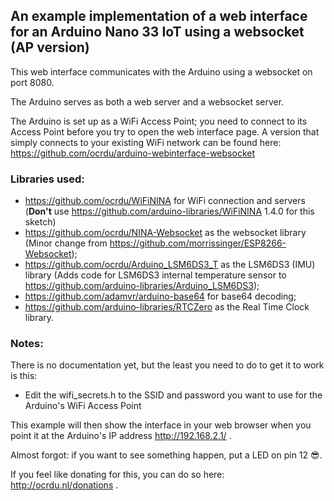 ## An example implementation of a web interface for an Arduino Nano 33 IoT using a websocket (AP version)

This web interface communicates with the Arduino using a websocket on port 8080.

The Arduino serves as both a web server and a websocket server.

The Arduino is set up as a WiFi Access Point; you need to connect to its Access Point before you try to open the web interface page. A version that simply connects to your existing WiFi network can be found here: https://github.com/ocrdu/arduino-webinterface-websocket

### Libraries used:

- https://github.com/ocrdu/WiFiNINA for WiFi connection and servers (**Don't** use https://github.com/arduino-libraries/WiFiNINA 1.4.0 for this sketch)
- https://github.com/ocrdu/NINA-Websocket as the websocket library (Minor change from https://github.com/morrissinger/ESP8266-Websocket);
- https://github.com/ocrdu/Arduino_LSM6DS3_T as the LSM6DS3 (IMU) library (Adds code for LSM6DS3 internal temperature sensor to https://github.com/arduino-libraries/Arduino_LSM6DS3);
- https://github.com/adamvr/arduino-base64 for base64 decoding;
- https://github.com/arduino-libraries/RTCZero as the Real Time Clock library.

### Notes:

There is no documentation yet, but the least you need to do to get it to work is this:

- Edit the wifi_secrets.h to the SSID and password you want to use for the Arduino's WiFi Access Point

This example will then show the interface in your web browser when you point it at the Arduino's IP address  http://192.168.2.1/ .

Almost forgot: if you want to see something happen, put a LED on pin 12 😎.

If you feel like donating for this, you can do so here: http://ocrdu.nl/donations .